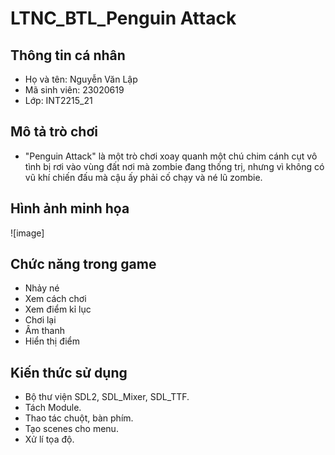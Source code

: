 # LTNC_BTL_Penguin Attack
## **Thông tin cá nhân**
- Họ và tên: Nguyễn Văn Lập
- Mã sinh viên: 23020619
- Lớp: INT2215_21
## **Mô tả trò chơi**
- "Penguin Attack" là một trò chơi xoay quanh một chú chim cánh cụt vô tình bị rơi vào vùng đất nơi mà zombie đang thống trị, nhưng vì không có vũ khí chiến đấu mà cậu ấy phải cố chạy và né lũ zombie.
## **Hình ảnh minh họa**
![image]
## **Chức năng trong game**
- Nhảy né
- Xem cách chơi
- Xem điểm kỉ lục
- Chơi lại
- Âm thanh
- Hiển thị điểm
## **Kiến thức sử dụng**
- Bộ thư viện SDL2, SDL_Mixer, SDL_TTF.
- Tách Module.
- Thao tác chuột, bàn phím.
- Tạo scenes cho menu.
- Xử lí tọa độ.
